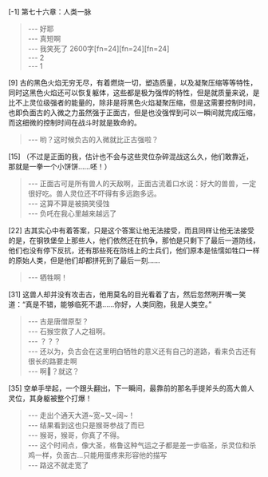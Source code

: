 
[-1] 第七十六章：人类一脉
>--- 好耶<br>
>--- 真短啊<br>
>--- 我笑死了 2600字[fn=24][fn=24][fn=24]<br>
>--- 2<br>
>--- 1<br>

[9] 古的黑色火焰无穷无尽，有着燃烧一切，塑造质量，以及凝聚压缩等等特性，同时这黑色火焰还可以恢复躯体，这些都是极为强悍的特性，但是就质量来说，是比不上灵位级强者的能量的，除非是将黑色火焰凝聚压缩，但是这需要控制时间，也即负面古的入微之力虽然强于正面古，但是也没强悍到可以一瞬间就完成压缩，而这细微的控制时间在战斗时就是致命的。
>--- 哟？这时候负古的入微就比正古强啦？<br>

[15] （不过是正面的我，估计也不会与这些灵位杂碎混战这么久，他们敢靠近，那就是一拳一个小饼饼……呸！）
>--- 正面古可是所有兽人的天敌啊，正面古流着口水说：好大的兽兽，一定很好吃。兽人灵位还不吓得有多远跑多远。<br>
>--- 这算不算是被搞笑侵蚀<br>
>--- 负吒在我心里越来越远了<br>

[22] 古其实心中有着答案，只是这个答案让他无法接受，而且同样让他无法接受的是，在钢铁堡垒上那些人，他们依然还在抗争，那怕是只剩下了最后一道防线，他们也没有停下反抗，还有那些死在防线上的士兵们，他们原本是怯懦如牲口一样的原始人类，但是他们却都拼死到了最后一刻……
>--- 牺牲啊！<br>

[31] 这兽人却并没有攻击古，他用莫名的目光看着了古，然后忽然咧开嘴一笑道：“真是不错，能够临死不退……你好，人类同胞，我是人类空。”
>--- 古是唐僧原型？<br>
>--- 石猴空救了人之祖啊。<br>
>--- ？？？<br>
>--- 还以为，负古会在这里明白牺牲的意义还有自己的道路，看来负古还有很长的路要走啊<br>
>--- 啊🤔？就这？<br>

[35] 空单手举起，一个跟头翻出，下一瞬间，最靠前的那名手提斧头的高大兽人灵位，其身躯被整个打爆！
>--- 走出个通天大道~宽~又~阔~！<br>
>--- 结果看到这也只是猴哥参战了而已<br>
>--- 猴哥，猴哥，你真了不得。<br>
>--- 这个时间点，像大圣，格鲁这种气运之子都是差一步临圣，杀灵位和杀鸡一样，负面古...只能用蛋疼来形容他的描写<br>
>--- 路这不就走宽了<br>
